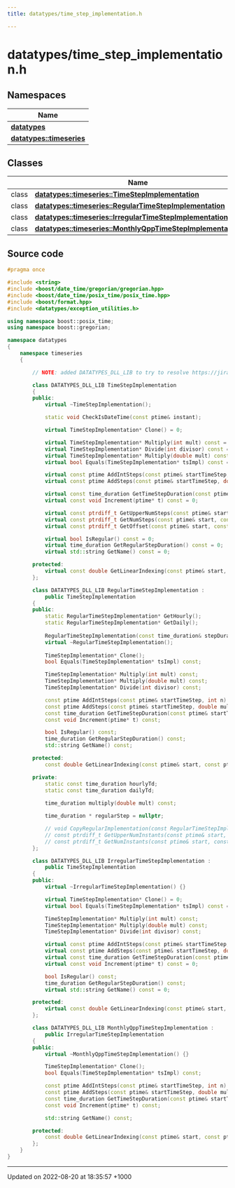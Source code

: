 ```yaml
---
title: datatypes/time_step_implementation.h

---
```


# datatypes/time_step_implementation.h



## Namespaces

| Name           |
| -------------- |
| **[datatypes](/cpp/Namespaces/namespacedatatypes/)**  |
| **[datatypes::timeseries](/cpp/Namespaces/namespacedatatypes_1_1timeseries/)**  |

## Classes

|                | Name           |
| -------------- | -------------- |
| class | **[datatypes::timeseries::TimeStepImplementation](/cpp/Classes/classdatatypes_1_1timeseries_1_1TimeStepImplementation/)**  |
| class | **[datatypes::timeseries::RegularTimeStepImplementation](/cpp/Classes/classdatatypes_1_1timeseries_1_1RegularTimeStepImplementation/)**  |
| class | **[datatypes::timeseries::IrregularTimeStepImplementation](/cpp/Classes/classdatatypes_1_1timeseries_1_1IrregularTimeStepImplementation/)**  |
| class | **[datatypes::timeseries::MonthlyQppTimeStepImplementation](/cpp/Classes/classdatatypes_1_1timeseries_1_1MonthlyQppTimeStepImplementation/)**  |




## Source code

```cpp
#pragma once

#include <string>
#include <boost/date_time/gregorian/gregorian.hpp>
#include <boost/date_time/posix_time/posix_time.hpp>
#include <boost/format.hpp>
#include <datatypes/exception_utilities.h>

using namespace boost::posix_time;
using namespace boost::gregorian;

namespace datatypes
{
    namespace timeseries
    {

        // NOTE: added DATATYPES_DLL_LIB to try to resolve https://jira.csiro.au/browse/WIRADA-415

        class DATATYPES_DLL_LIB TimeStepImplementation
        {
        public:
            virtual ~TimeStepImplementation();

            static void CheckIsDateTime(const ptime& instant);

            virtual TimeStepImplementation* Clone() = 0;

            virtual TimeStepImplementation* Multiply(int mult) const = 0;
            virtual TimeStepImplementation* Divide(int divisor) const = 0;
            virtual TimeStepImplementation* Multiply(double mult) const = 0;
            virtual bool Equals(TimeStepImplementation* tsImpl) const = 0;

            virtual const ptime AddIntSteps(const ptime& startTimeStep, int n) const = 0;
            virtual const ptime AddSteps(const ptime& startTimeStep, double mult) const = 0;

            virtual const time_duration GetTimeStepDuration(const ptime& startTimeStep) const = 0;
            virtual const void Increment(ptime* t) const = 0;

            virtual const ptrdiff_t GetUpperNumSteps(const ptime& start, const ptime& end) const;
            virtual const ptrdiff_t GetNumSteps(const ptime& start, const ptime& end) const;
            virtual const ptrdiff_t GetOffset(const ptime& start, const ptime& end) const;

            virtual bool IsRegular() const = 0;
            virtual time_duration GetRegularStepDuration() const = 0;
            virtual std::string GetName() const = 0;

        protected:
            virtual const double GetLinearIndexing(const ptime& start, const ptime& end) const = 0;
        };

        class DATATYPES_DLL_LIB RegularTimeStepImplementation :
            public TimeStepImplementation
        {
        public:
            static RegularTimeStepImplementation* GetHourly();
            static RegularTimeStepImplementation* GetDaily();
            
            RegularTimeStepImplementation(const time_duration& stepDuration);
            virtual ~RegularTimeStepImplementation();
            
            TimeStepImplementation* Clone();
            bool Equals(TimeStepImplementation* tsImpl) const;

            TimeStepImplementation* Multiply(int mult) const;
            TimeStepImplementation* Multiply(double mult) const;
            TimeStepImplementation* Divide(int divisor) const;

            const ptime AddIntSteps(const ptime& startTimeStep, int n) const;
            const ptime AddSteps(const ptime& startTimeStep, double mult) const;
            const time_duration GetTimeStepDuration(const ptime& startTimeStep) const;
            const void Increment(ptime* t) const;

            bool IsRegular() const;
            time_duration GetRegularStepDuration() const;
            std::string GetName() const;

        protected:
            const double GetLinearIndexing(const ptime& start, const ptime& end) const;

        private:
            static const time_duration hourlyTd;
            static const time_duration dailyTd;
            
            time_duration multiply(double mult) const;

            time_duration * regularStep = nullptr;

            // void CopyRegularImplementation(const RegularTimeStepImplementation& src);
            // const ptrdiff_t GetUpperNumInstants(const ptime& start, const ptime& end) const;
            // const ptrdiff_t GetNumInstants(const ptime& start, const ptime& end) const;
        };

        class DATATYPES_DLL_LIB IrregularTimeStepImplementation :
            public TimeStepImplementation
        {
        public:
            virtual ~IrregularTimeStepImplementation() {}

            virtual TimeStepImplementation* Clone() = 0;
            virtual bool Equals(TimeStepImplementation* tsImpl) const = 0;

            TimeStepImplementation* Multiply(int mult) const;
            TimeStepImplementation* Multiply(double mult) const;
            TimeStepImplementation* Divide(int divisor) const;

            virtual const ptime AddIntSteps(const ptime& startTimeStep, int n) const = 0;
            virtual const ptime AddSteps(const ptime& startTimeStep, double mult) const = 0;
            virtual const time_duration GetTimeStepDuration(const ptime& startTimeStep) const;
            virtual const void Increment(ptime* t) const = 0;

            bool IsRegular() const;
            time_duration GetRegularStepDuration() const;
            virtual std::string GetName() const = 0;

        protected:
            virtual const double GetLinearIndexing(const ptime& start, const ptime& end) const = 0;
        };

        class DATATYPES_DLL_LIB MonthlyQppTimeStepImplementation :
            public IrregularTimeStepImplementation
        {
        public:
            virtual ~MonthlyQppTimeStepImplementation() {}

            TimeStepImplementation* Clone();
            bool Equals(TimeStepImplementation* tsImpl) const;

            const ptime AddIntSteps(const ptime& startTimeStep, int n) const;
            const ptime AddSteps(const ptime& startTimeStep, double mult) const;
            const time_duration GetTimeStepDuration(const ptime& startTimeStep) const override;
            const void Increment(ptime* t) const;

            std::string GetName() const;

        protected:
            const double GetLinearIndexing(const ptime& start, const ptime& end) const;
        };
    }
}
```


-------------------------------

Updated on 2022-08-20 at 18:35:57 +1000

